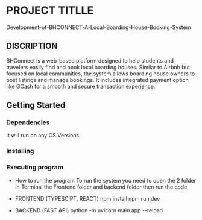 # PROJECT TITLLE
Development-of-BHCONNECT-A-Local-Boarding-House-Booking-System

## DISCRIPTION
BHConnect is a web-based platform designed to help students and travelers easily find and book local boarding houses. Similar to Airbnb but focused on local communities, the system allows boarding house owners to post listings and manage bookings. It includes integrated payment option like GCash for a smooth and secure transaction experience.

## Getting Started

### Dependencies
It will run on any OS Versions

### Installing

### Executing program
* How to run the program
  To run the system you need to open the 2 folder in Terminal the Frontend folder and backend folder then run the code

* FRONTEND (TYPESCIPT, REACT)
  npm install
  npm run dev

* BACKEND (FAST API)
  python -m uvicorn main:app --reload


